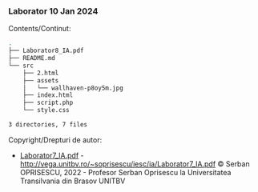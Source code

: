 ### Laborator 10 Jan 2024

Contents/Continut: 

```sh
.
├── Laborator8_IA.pdf
├── README.md
└── src
    ├── 2.html
    ├── assets
    │   └── wallhaven-p8oy5m.jpg
    ├── index.html
    ├── script.php
    └── style.css

3 directories, 7 files
```

Copyright/Drepturi de autor:

* [Laborator7_IA.pdf](./Laborator7_IA.pdf) - http://vega.unitbv.ro/~soprisescu/iesc/ia/Laborator7_IA.pdf © Serban OPRISESCU, 2022 - Profesor Serban Oprisescu la Universitatea Transilvania din Brasov UNITBV
